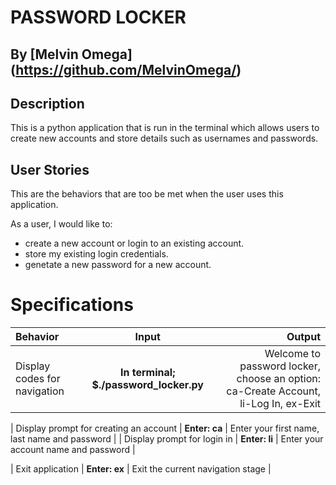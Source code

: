 # PASSWORD LOCKER

## By [Melvin Omega] (https://github.com/MelvinOmega/)

## Description
This is a python application that is run in the terminal which allows users to create new accounts and store details such as usernames and passwords.

## User Stories
This are the behaviors that are too be met when the user uses this application.

As a user, I would like to:
* create a new account or login to an existing account.
* store my existing login credentials.
* genetate a new password for a new account.

# Specifications

| Behavior |Input | Output|
| :-------------- | :----------------: | --------------------: |
| Display codes for navigation | **In terminal; $./password_locker.py** | Welcome to password locker, choose an option: ca-Create Account, li-Log In, ex-Exit |

<!-- Welcome to password locker, choose an option: ca-Create Account, li-Log In, ex-Exit | -->
| Display prompt for creating an account | **Enter: ca** | Enter your first name, last name and password |
| Display prompt for login in | **Enter: li** | Enter your account name and password |
<!-- | Display codes for navigation | **Successful login** | Choose an option: cc - Create Credential, dc - Display Credentials, copy - Copy Credential, ex - exit |
| Display prompt for creating a credential | **Enter: cc** | Enter the site name, your username and password |
| Display a list of credentials | **Enter: dc** | Prints a list of saved credentials |
| Display prompt for which credential to copy | **Enter: copy** | Enter the site name of the credential you wish to copy. | -->
| Exit application | **Enter: ex** | Exit the current navigation stage |